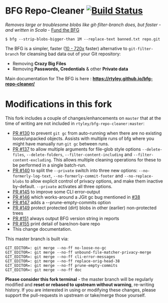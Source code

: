 BFG Repo-Cleaner [![Build Status](https://travis-ci.org/rtyley/bfg-repo-cleaner.svg?branch=master)](https://travis-ci.org/rtyley/bfg-repo-cleaner)
================

_Removes large or troublesome blobs like git-filter-branch does, but faster - and written in Scala_ - [Fund the BFG](https://j.mp/fund-bfg)

```
$ bfg --strip-blobs-bigger-than 1M --replace-text banned.txt repo.git
```

The BFG is a simpler, faster ([10 - 720x](https://docs.google.com/spreadsheet/ccc?key=0AsR1d5Zpes8HdER3VGU1a3dOcmVHMmtzT2dsS2xNenc) faster)
alternative to `git-filter-branch` for cleansing bad data out of your Git repository:

* Removing **Crazy Big Files**
* Removing **Passwords, Credentials** & other **Private data**

Main documentation for The BFG is here : **https://rtyley.github.io/bfg-repo-cleaner/**

# Modifications in this fork

This fork includes a couple of changes/enhancements on `master` that at the time of writing are not included in `rtyley/bfg-repo-cleaner:master`:

* [PR #130](https://github.com/rtyley/bfg-repo-cleaner/pull/130) to prevent `git gc` from auto-running when there are no existing loose/unpacked objects.  Assists with multiple runs of bfg where you might have manually run `git gc` between runs.
* [PR #137](https://github.com/rtyley/bfg-repo-cleaner/pull/137) to allow multiple arguments for file-glob style options ``--delete-files``, ``--delete-folders``, ``--filter-content-including`` and ``--filter-content-excluding``.  This allows multiple cleaning operations for these to be performed in a single batch-run.
* [PR #140](https://github.com/rtyley/bfg-repo-cleaner/pull/140) to split the `--private` switch into three new options: `--no-formerly-log-text`, `--no-formerly-commit-footer` and `--no-replace-blobs` to allow explicit control of privacy options, and make them inactive by-default.  `--private` activates all three options.
* [PR #145](https://github.com/rtyley/bfg-repo-cleaner/pull/145) to improve some CLI error-output
* [PR #146](https://github.com/rtyley/bfg-repo-cleaner/pull/146) which works-around a JGit gc bug mentioned in [#38](https://github.com/rtyley/bfg-repo-cleaner/issues/38)
* [PR #147](https://github.com/rtyley/bfg-repo-cleaner/pull/147) adds a --prune-empty-commits option
* [PR #149](https://github.com/rtyley/bfg-repo-cleaner/pull/149) protect protected (dirt) blobs in other (earlier) non-protected trees
* [PR #151](https://github.com/rtyley/bfg-repo-cleaner/pull/151) always output BFG version string in reports
* [PR #155](https://github.com/rtyley/bfg-repo-cleaner/pull/155) print detail of bare/non-bare repo
* This change documentation.

This master branch is built via:
```
GIT_EDITOR=: git merge --no-ff no-loose-no-gc
GIT_EDITOR=: git merge --no-ff unbound-file-matcher-privacy-merge
GIT_EDITOR=: git merge --no-ff cli-error-messages
GIT_EDITOR=: git merge --no-ff replace-orig-head-38
GIT_EDITOR=: git merge --no-ff prune-empty-commits
GIT_EDITOR=: git merge --no-ff doc
```

**Please consider this fork terminal** - the master branch will be regularly modified and **reset or rebased to upstream without warning**, re-writing history.  If you are interested in using or modifying these changes, please support the pull-requests in upstream or take/merge those yourself.

